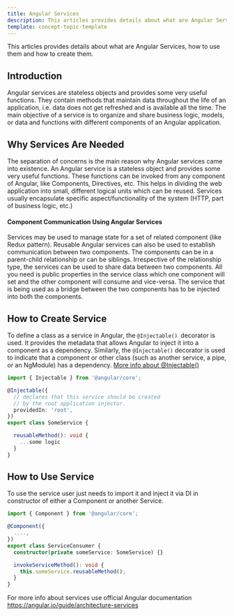 ```yaml
---
title: Angular Services
description: This articles provides details about what are Angular Services, how to use them and how to create them.
template: concept-topic-template
---
```


This articles provides details about what are Angular Services, how to use them and how to create them.

## Introduction

Angular services are stateless objects and provides some very useful functions. They contain methods that maintain data throughout the life of an application, i.e. data does not get refreshed and is available all the time. The main objective of a service is to organize and share business logic, models, or data and functions with different components of an Angular application.

## Why Services Are Needed

The separation of concerns is the main reason why Angular services came into existence. An Angular service is a stateless object and provides some very useful functions. These functions can be invoked from any component of Angular, like Components, Directives, etc. This helps in dividing the web application into small, different logical units which can be reused. Services usually encapsulate specific aspect/functionality of the system (HTTP, part of business logic, etc.)

#### Component Communication Using Angular Services

Services may be used to manage state for a set of related component (like Redux pattern).
Reusable Angular services can also be used to establish communication between two components. The components can be in a parent-child relationship or can be siblings. Irrespective of the relationship type, the services can be used to share data between two components. All you need is public properties in the service class which one component will set and the other component will consume and vice-versa. The service that is being used as a bridge between the two components has to be injected into both the components.

## How to Create Service

To define a class as a service in Angular, the `@Injectable() `decorator is used. It provides the metadata that allows Angular to inject it into a component as a dependency. Similarly, the `@Injectable()` decorator is used to indicate that a component or other class (such as another service, a pipe, or an NgModule) has a dependency. [More info about @Injectable()](https://angular.io/api/core/Injectable)

```ts
import { Injectable } from '@angular/core';

@Injectable({
  // declares that this service should be created
  // by the root application injector.
  providedIn: 'root',
})
export class SomeService {

  reusableMethod(): void {
    ...some logic
  }
}
```

## How to Use Service

To use the service user just needs to import it and inject it via DI in constructor of either a Component or another Service.

```ts
import { Component } from '@angular/core';

@Component({
  ....,
})
export class ServiceConsumer {
  constructor(private someService: SomeService) {}

  invokeServiceMethod(): void {
    this.someService.reusableMethod();
  }
}
```

For more info about services use official Angular documentation https://angular.io/guide/architecture-services
